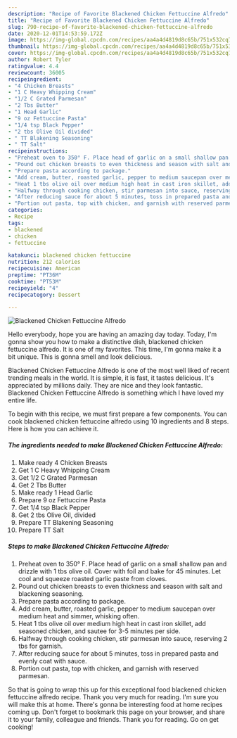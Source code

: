 ```yaml
---
description: "Recipe of Favorite Blackened Chicken Fettuccine Alfredo"
title: "Recipe of Favorite Blackened Chicken Fettuccine Alfredo"
slug: 790-recipe-of-favorite-blackened-chicken-fettuccine-alfredo
date: 2020-12-01T14:53:59.172Z
image: https://img-global.cpcdn.com/recipes/aa4a4d4819d8c65b/751x532cq70/blackened-chicken-fettuccine-alfredo-recipe-main-photo.jpg
thumbnail: https://img-global.cpcdn.com/recipes/aa4a4d4819d8c65b/751x532cq70/blackened-chicken-fettuccine-alfredo-recipe-main-photo.jpg
cover: https://img-global.cpcdn.com/recipes/aa4a4d4819d8c65b/751x532cq70/blackened-chicken-fettuccine-alfredo-recipe-main-photo.jpg
author: Robert Tyler
ratingvalue: 4.4
reviewcount: 36005
recipeingredient:
- "4 Chicken Breasts"
- "1 C Heavy Whipping Cream"
- "1/2 C Grated Parmesan"
- "2 Tbs Butter"
- "1 Head Garlic"
- "9 oz Fettuccine Pasta"
- "1/4 tsp Black Pepper"
- "2 tbs Olive Oil divided"
- " TT Blakening Seasoning"
- " TT Salt"
recipeinstructions:
- "Preheat oven to 350° F. Place head of garlic on a small shallow pan and drizzle with 1 tbs olive oil. Cover with foil and bake for 45 minutes. Let cool and squeeze roasted garlic paste from cloves."
- "Pound out chicken breasts to even thickness and season with salt and blackening seasoning."
- "Prepare pasta according to package."
- "Add cream, butter, roasted garlic, pepper to medium saucepan over medium heat and simmer, whisking often."
- "Heat 1 tbs olive oil over medium high heat in cast iron skillet, add seasoned chicken, and sautee for 3-5 minutes per side."
- "Halfway through cooking chicken, stir parmesan into sauce, reserving 2 tbs for garnish."
- "After reducing sauce for about 5 minutes, toss in prepared pasta and evenly coat with sauce."
- "Portion out pasta, top with chicken, and garnish with reserved parmesan."
categories:
- Recipe
tags:
- blackened
- chicken
- fettuccine

katakunci: blackened chicken fettuccine 
nutrition: 212 calories
recipecuisine: American
preptime: "PT36M"
cooktime: "PT53M"
recipeyield: "4"
recipecategory: Dessert

---
```



![Blackened Chicken Fettuccine Alfredo](https://img-global.cpcdn.com/recipes/aa4a4d4819d8c65b/751x532cq70/blackened-chicken-fettuccine-alfredo-recipe-main-photo.jpg)

Hello everybody, hope you are having an amazing day today. Today, I'm gonna show you how to make a distinctive dish, blackened chicken fettuccine alfredo. It is one of my favorites. This time, I'm gonna make it a bit unique. This is gonna smell and look delicious.



Blackened Chicken Fettuccine Alfredo is one of the most well liked of recent trending meals in the world. It is simple, it is fast, it tastes delicious. It's appreciated by millions daily. They are nice and they look fantastic. Blackened Chicken Fettuccine Alfredo is something which I have loved my entire life.


To begin with this recipe, we must first prepare a few components. You can cook blackened chicken fettuccine alfredo using 10 ingredients and 8 steps. Here is how you can achieve it.

<!--inarticleads1-->

##### The ingredients needed to make Blackened Chicken Fettuccine Alfredo:

1. Make ready 4 Chicken Breasts
1. Get 1 C Heavy Whipping Cream
1. Get 1/2 C Grated Parmesan
1. Get 2 Tbs Butter
1. Make ready 1 Head Garlic
1. Prepare 9 oz Fettuccine Pasta
1. Get 1/4 tsp Black Pepper
1. Get 2 tbs Olive Oil, divided
1. Prepare  TT Blakening Seasoning
1. Prepare  TT Salt




<!--inarticleads2-->

##### Steps to make Blackened Chicken Fettuccine Alfredo:

1. Preheat oven to 350° F. Place head of garlic on a small shallow pan and drizzle with 1 tbs olive oil. Cover with foil and bake for 45 minutes. Let cool and squeeze roasted garlic paste from cloves.
1. Pound out chicken breasts to even thickness and season with salt and blackening seasoning.
1. Prepare pasta according to package.
1. Add cream, butter, roasted garlic, pepper to medium saucepan over medium heat and simmer, whisking often.
1. Heat 1 tbs olive oil over medium high heat in cast iron skillet, add seasoned chicken, and sautee for 3-5 minutes per side.
1. Halfway through cooking chicken, stir parmesan into sauce, reserving 2 tbs for garnish.
1. After reducing sauce for about 5 minutes, toss in prepared pasta and evenly coat with sauce.
1. Portion out pasta, top with chicken, and garnish with reserved parmesan.




So that is going to wrap this up for this exceptional food blackened chicken fettuccine alfredo recipe. Thank you very much for reading. I'm sure you will make this at home. There's gonna be interesting food at home recipes coming up. Don't forget to bookmark this page on your browser, and share it to your family, colleague and friends. Thank you for reading. Go on get cooking!
